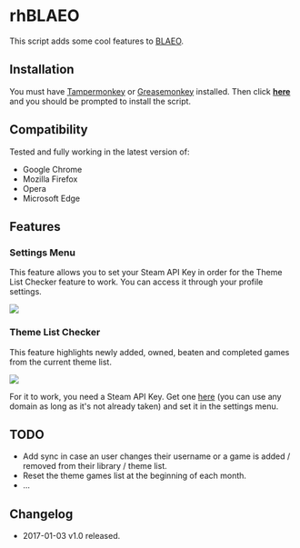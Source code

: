 # rhBLAEO

This script adds some cool features to [BLAEO](https://backlog-deepness.rhcloud.com/).

## Installation

You must have [Tampermonkey](https://tampermonkey.net/) or [Greasemonkey](http://www.greasespot.net/) installed. Then click [**here**](https://github.com/revilheart/Scripts/raw/master/rhBLAEO/rhBLAEO.user.js) and you should be prompted to install the script.

## Compatibility

Tested and fully working in the latest version of:

* Google Chrome
* Mozilla Firefox
* Opera
* Microsoft Edge

## Features

### Settings Menu

This feature allows you to set your Steam API Key in order for the Theme List Checker feature to work. You can access it through your profile settings.

![](http://i.imgur.com/f1dQzey.png)

### Theme List Checker

This feature highlights newly added, owned, beaten and completed games from the current theme list.

![](http://i.imgur.com/Hhrm64W.png)

For it to work, you need a Steam API Key. Get one [here](https://steamcommunity.com/dev/apikey) (you can use any domain as long as it's not already taken) and set it in the settings menu.

## TODO

* Add sync in case an user changes their username or a game is added / removed from their library / theme list.
* Reset the theme games list at the beginning of each month.
* ...

## Changelog

* 2017-01-03 v1.0 released.
